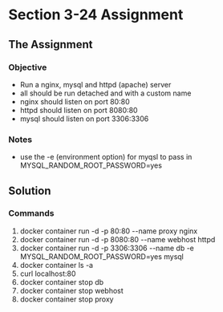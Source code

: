 # Section 3-24 Assignment

## The Assignment

### Objective

- Run a nginx, mysql and httpd (apache) server
- all should be run detached and with a custom name
- nginx should listen on port 80:80
- httpd should listen on port 8080:80
- mysql should listen on port 3306:3306

### Notes

- use the -e (environment option) for myqsl to pass in MYSQL_RANDOM_ROOT_PASSWORD=yes

## Solution

### Commands

1. docker container run -d -p 80:80 --name proxy nginx
1. docker container run -d -p 8080:80 --name webhost httpd
1. docker container run -d -p 3306:3306 --name db -e MYSQL_RANDOM_ROOT_PASSWORD=yes mysql
1. docker container ls -a
1. curl localhost:80
1. docker container stop db
1. docker container stop webhost
1. docker container stop proxy
